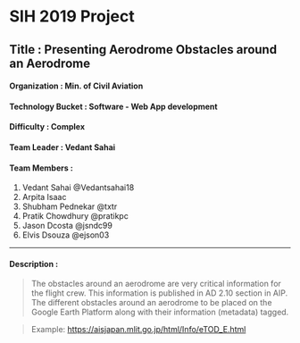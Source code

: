 # SIH 2019 Project
## Title : Presenting Aerodrome Obstacles around an Aerodrome

#### Organization : Min. of Civil Aviation
#### Technology Bucket : Software - Web App development
#### Difficulty : Complex
#### Team Leader : Vedant Sahai
#### Team Members :
1. Vedant Sahai @Vedantsahai18
2. Arpita Isaac 
3. Shubham Pednekar @txtr
4. Pratik Chowdhury @pratikpc
5. Jason Dcosta @jsndc99
6. Elvis Dsouza @ejson03
----------------------------------------------------------------
#### Description :
> The obstacles around an aerodrome are very critical 
> information for the flight crew.
> This information is published in AD 2.10 section in AIP.
> The different obstacles around an aerodrome to be placed
> on the Google Earth Platform along with their information
> (metadata) tagged.

> Example: https://aisjapan.mlit.go.jp/html/Info/eTOD_E.html
